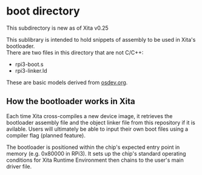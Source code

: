 
#  boot directory

This subdirectory is new as of Xita v0.25

This sublibrary is intended to hold snippets of assembly to be used in Xita's bootloader.  
There are two files in this directory that are not C/C++:
*  rpi3-boot.s
*  rpi3-linker.ld

These are basic models derived from [osdev.org](https://wiki.osdev.org/ARM_RaspberryPi_Tutorial_C#Pi_3.2C_4).


##  How the bootloader works in Xita

Each time Xita cross-compiles a new device image, it retrieves the bootloader assembly file and the object linker file from this repository if it is avilable.  Users will ultimately be able to input their own boot files using a compiler flag (planned feature).

The bootloader is positioned within the chip's expected entry point in memory (e.g. 0x80000 in RPi3).  It sets up the chip's standard operating conditions for Xita Runtime Environment then chains to the user's main driver file.  


